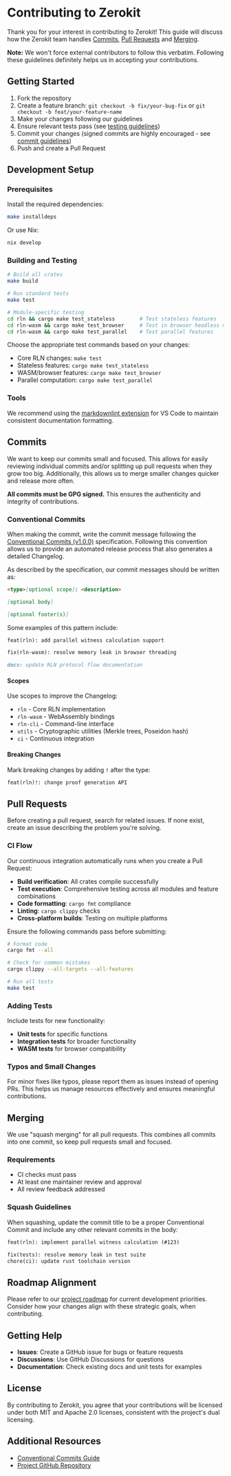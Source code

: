 # Contributing to Zerokit

Thank you for your interest in contributing to Zerokit!
This guide will discuss how the Zerokit team handles [Commits](#commits), [Pull Requests](#pull-requests) and [Merging](#merging).

**Note:** We won't force external contributors to follow this verbatim.
Following these guidelines definitely helps us in accepting your contributions.

## Getting Started

1. Fork the repository
2. Create a feature branch: `git checkout -b fix/your-bug-fix` or `git checkout -b feat/your-feature-name`
3. Make your changes following our guidelines
4. Ensure relevant tests pass (see [testing guidelines](#building-and-testing))
5. Commit your changes (signed commits are highly encouraged  - see [commit guidelines](#commits))
6. Push and create a Pull Request

## Development Setup

### Prerequisites

Install the required dependencies:

```bash
make installdeps
```

Or use Nix:

```bash
nix develop
```

### Building and Testing

```bash
# Build all crates
make build

# Run standard tests
make test

# Module-specific testing
cd rln && cargo make test_stateless        # Test stateless features
cd rln-wasm && cargo make test_browser     # Test in browser headless mode
cd rln-wasm && cargo make test_parallel    # Test parallel features
```

Choose the appropriate test commands based on your changes:

- Core RLN changes: `make test`
- Stateless features: `cargo make test_stateless`
- WASM/browser features: `cargo make test_browser`
- Parallel computation: `cargo make test_parallel`

### Tools

We recommend using the [markdownlint extension](https://marketplace.visualstudio.com/items?itemName=DavidAnson.vscode-markdownlint) for VS Code to maintain consistent documentation formatting.

## Commits

We want to keep our commits small and focused.
This allows for easily reviewing individual commits and/or splitting up pull requests when they grow too big.
Additionally, this allows us to merge smaller changes quicker and release more often.

**All commits must be GPG signed.**
This ensures the authenticity and integrity of contributions.

### Conventional Commits

When making the commit, write the commit message following the [Conventional Commits (v1.0.0)](https://www.conventionalcommits.org/en/v1.0.0/) specification.
Following this convention allows us to provide an automated release process that also generates a detailed Changelog.

As described by the specification, our commit messages should be written as:

```markdown
<type>[optional scope]: <description>

[optional body]

[optional footer(s)]
```

Some examples of this pattern include:

```markdown
feat(rln): add parallel witness calculation support
```

```markdown
fix(rln-wasm): resolve memory leak in browser threading
```

```markdown
docs: update RLN protocol flow documentation
```

#### Scopes

Use scopes to improve the Changelog:

- `rln` - Core RLN implementation
- `rln-wasm` - WebAssembly bindings
- `rln-cli` - Command-line interface
- `utils` - Cryptographic utilities (Merkle trees, Poseidon hash)
- `ci` - Continuous integration

#### Breaking Changes

Mark breaking changes by adding `!` after the type:

```markdown
feat(rln)!: change proof generation API
```

## Pull Requests

Before creating a pull request, search for related issues.
If none exist, create an issue describing the problem you're solving.

### CI Flow

Our continuous integration automatically runs when you create a Pull Request:

- **Build verification**: All crates compile successfully
- **Test execution**: Comprehensive testing across all modules and feature combinations
- **Code formatting**: `cargo fmt` compliance
- **Linting**: `cargo clippy` checks
- **Cross-platform builds**: Testing on multiple platforms

Ensure the following commands pass before submitting:

```bash
# Format code
cargo fmt --all

# Check for common mistakes  
cargo clippy --all-targets --all-features

# Run all tests
make test
```

### Adding Tests

Include tests for new functionality:

- **Unit tests** for specific functions
- **Integration tests** for broader functionality
- **WASM tests** for browser compatibility

### Typos and Small Changes

For minor fixes like typos, please report them as issues instead of opening PRs.
This helps us manage resources effectively and ensures meaningful contributions.

## Merging

We use "squash merging" for all pull requests.
This combines all commits into one commit, so keep pull requests small and focused.

### Requirements

- CI checks must pass
- At least one maintainer review and approval
- All review feedback addressed

### Squash Guidelines

When squashing, update the commit title to be a proper Conventional Commit and include any other relevant commits in the body:

```markdown
feat(rln): implement parallel witness calculation (#123)

fix(tests): resolve memory leak in test suite
chore(ci): update rust toolchain version
```

## Roadmap Alignment

Please refer to our [project roadmap](https://roadmap.vac.dev/) for current development priorities.
Consider how your changes align with these strategic goals, when contributing.

## Getting Help

- **Issues**: Create a GitHub issue for bugs or feature requests
- **Discussions**: Use GitHub Discussions for questions
- **Documentation**: Check existing docs and unit tests for examples

## License

By contributing to Zerokit, you agree that your contributions will be licensed under both MIT and Apache 2.0 licenses, consistent with the project's dual licensing.

## Additional Resources

- [Conventional Commits Guide](https://www.conventionalcommits.org/en/v1.0.0/)
- [Project GitHub Repository](https://github.com/vacp2p/zerokit)
